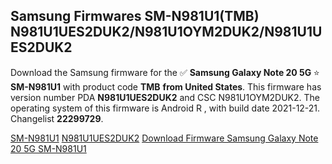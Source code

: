 <h2>Samsung Firmwares SM-N981U1(TMB) N981U1UES2DUK2/N981U1OYM2DUK2/N981U1UES2DUK2</h2>
Download the Samsung firmware for the ✅ <strong>Samsung Galaxy Note 20 5G </strong> ⭐ <strong>SM-N981U1</strong> with product code <strong>TMB</strong> <strong> from United States</strong>. This firmware has version number PDA <strong>N981U1UES2DUK2</strong> and CSC N981U1OYM2DUK2. The operating system of this firmware is Android R , with build date 2021-12-21. Changelist <strong>22299729</strong>.

[SM-N981U1](https://samfirm.shop/samsung/model/SM-N981U1)
[N981U1UES2DUK2](https://samfirm.shop/samsung/pda/N981U1UES2DUK2)
[Download Firmware Samsung Galaxy Note 20 5G SM-N981U1](https://samfirm.shop/samsung/firmware/483704)
